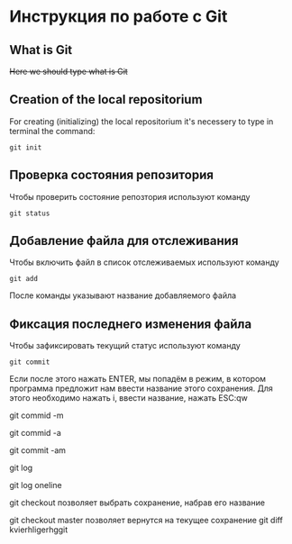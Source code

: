 # **Инструкция по работе с Git**

## What is Git

~~Here we should type what is Git~~

## Creation of the local repositorium

For creating (initializing) the local repositorium it's necessery to type in terminal the command:

    git init

## Проверка состояния репозитория

Чтобы проверить состояние репозтория используют команду

    git status

## Добавление файла для отслеживания

Чтобы включить файл в список отслеживаемых используют команду

    git add
После команды указывают название добавляемого файла

## Фиксация последнего изменения файла

Чтобы зафиксировать текущий статус используют команду

    git commit
Если после этого нажать ENTER, мы попадём в режим, в котором программа предложит нам ввести название этого сохранения. Для этого необходимо нажать i, ввести название, нажать ESC:qw

git commid -m

git commid -a

git commit -am

git log

git log oneline

git checkout
  позволяет выбрать сохранение, набрав его название

git checkout master
  позволяет вернутся на текущее сохранение
git diff
  kvierhligerhggit